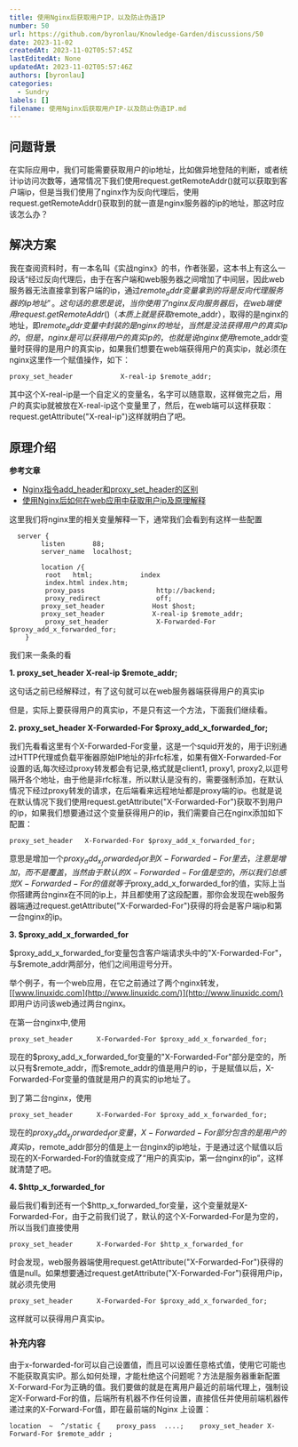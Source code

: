 ```yaml
---
title: 使用Nginx后获取用户IP，以及防止伪造IP
number: 50
url: https://github.com/byronlau/Knowledge-Garden/discussions/50
date: 2023-11-02
createdAt: 2023-11-02T05:57:45Z
lastEditedAt: None
updatedAt: 2023-11-02T05:57:46Z
authors: [byronlau]
categories: 
  - Sundry
labels: []
filename: 使用Nginx后获取用户IP-以及防止伪造IP.md
---
```


## 问题背景

在实际应用中，我们可能需要获取用户的ip地址，比如做异地登陆的判断，或者统计ip访问次数等，通常情况下我们使用request.getRemoteAddr()就可以获取到客户端ip，但是当我们使用了nginx作为反向代理后，使用request.getRemoteAddr()获取到的就一直是nginx服务器的ip的地址，那这时应该怎么办？

<!-- more -->

## 解决方案

我在查阅资料时，有一本名叫《实战nginx》的书，作者张晏，这本书上有这么一段话“经过反向代理后，由于在客户端和web服务器之间增加了中间层，因此web服务器无法直接拿到客户端的ip，通过$remote_addr变量拿到的将是反向代理服务器的ip地址”。这句话的意思是说，当你使用了nginx反向服务器后，在web端使用request.getRemoteAddr()（本质上就是获取$remote_addr），取得的是nginx的地址，即$remote_addr变量中封装的是nginx的地址，当然是没法获得用户的真实ip的，但是，nginx是可以获得用户的真实ip的，也就是说nginx使用$remote_addr变量时获得的是用户的真实ip，如果我们想要在web端获得用户的真实ip，就必须在nginx这里作一个赋值操作，如下：

```nginx
proxy_set_header            X-real-ip $remote_addr;
```

其中这个X-real-ip是一个自定义的变量名，名字可以随意取，这样做完之后，用户的真实ip就被放在X-real-ip这个变量里了，然后，在web端可以这样获取：request.getAttribute("X-real-ip")这样就明白了吧。

## 原理介绍

**参考文章**

- [Nginx指令add_header和proxy_set_header的区别](https://www.yuque.com/liu-yanbo/bcrz/qo8mlfy0dngmkk2y)
- [使用Nginx后如何在web应用中获取用户ip及原理解释](http://www.linuxidc.com/Linux/2012-06/63587.html)

这里我们将nginx里的相关变量解释一下，通常我们会看到有这样一些配置

```nginx
  server {
        listen       88;
        server_name  localhost;

        location /{           
         root   html;            index  
         index.html index.htm;            
         proxy_pass                  http://backend;            
         proxy_redirect              off;
		proxy_set_header            Host $host;            
		proxy_set_header            X-real-ip $remote_addr;           
         proxy_set_header            X-Forwarded-For $proxy_add_x_forwarded_for;
    }
```

我们来一条条的看

**1. proxy_set_header  X-real-ip $remote_addr;**

这句话之前已经解释过，有了这句就可以在web服务器端获得用户的真实ip

但是，实际上要获得用户的真实ip，不是只有这一个方法，下面我们继续看。

**2. proxy_set_header  X-Forwarded-For $proxy_add_x_forwarded_for;**

我们先看看这里有个X-Forwarded-For变量，这是一个squid开发的，用于识别通过HTTP代理或负载平衡器原始IP地址的非rfc标准，如果有做X-Forwarded-For设置的话,每次经过proxy转发都会有记录,格式就是client1, proxy1, proxy2,以逗号隔开各个地址，由于他是非rfc标准，所以默认是没有的，需要强制添加，在默认情况下经过proxy转发的请求，在后端看来远程地址都是proxy端的ip。也就是说在默认情况下我们使用request.getAttribute("X-Forwarded-For")获取不到用户的ip，如果我们想要通过这个变量获得用户的ip，我们需要自己在nginx添加如下配置：

 `proxy_set_header   X-Forwarded-For $proxy_add_x_forwarded_for;`

意思是增加一个$proxy_add_x_forwarded_for到X-Forwarded-For里去，注意是增加，而不是覆盖，当然由于默认的X-Forwarded-For值是空的，所以我们总感觉X-Forwarded-For的值就等于$proxy_add_x_forwarded_for的值，实际上当你搭建两台nginx在不同的ip上，并且都使用了这段配置，那你会发现在web服务器端通过request.getAttribute("X-Forwarded-For")获得的将会是客户端ip和第一台nginx的ip。

**3. $proxy_add_x_forwarded_for**

$proxy_add_x_forwarded_for变量包含客户端请求头中的"X-Forwarded-For"，与$remote_addr两部分，他们之间用逗号分开。

举个例子，有一个web应用，在它之前通过了两个nginx转发，[[www.linuxidc.com](http://www.linuxidc.com/)](http://www.linuxidc.com/) 即用户访问该web通过两台nginx。

在第一台nginx中,使用

```nginx
proxy_set_header      X-Forwarded-For $proxy_add_x_forwarded_for;
```

现在的$proxy_add_x_forwarded_for变量的"X-Forwarded-For"部分是空的，所以只有$remote_addr，而$remote_addr的值是用户的ip，于是赋值以后，X-Forwarded-For变量的值就是用户的真实的ip地址了。

到了第二台nginx，使用

```nginx
proxy_set_header      X-Forwarded-For $proxy_add_x_forwarded_for;
```

现在的$proxy_add_x_forwarded_for变量，X-Forwarded-For部分包含的是用户的真实ip，$remote_addr部分的值是上一台nginx的ip地址，于是通过这个赋值以后现在的X-Forwarded-For的值就变成了“用户的真实ip，第一台nginx的ip”，这样就清楚了吧。

**4. $http_x_forwarded_for**

最后我们看到还有一个$http_x_forwarded_for变量，这个变量就是X-Forwarded-For，由于之前我们说了，默认的这个X-Forwarded-For是为空的，所以当我们直接使用

```nginx
proxy_set_header      X-Forwarded-For $http_x_forwarded_for
```

时会发现，web服务器端使用request.getAttribute("X-Forwarded-For")获得的值是null。如果想要通过request.getAttribute("X-Forwarded-For")获得用户ip，就必须先使用

```nginx
proxy_set_header      X-Forwarded-For $proxy_add_x_forwarded_for;
```

这样就可以获得用户真实ip。

### 补充内容

由于x-forwarded-for可以自己设置值，而且可以设置任意格式值，使用它可能也不能获取真实IP。那么如何处理，才能杜绝这个问题呢？方法是服务器重新配置X-Forward-For为正确的值。我们要做的就是在离用户最近的前端代理上，强制设定X-Forward-For的值，后端所有机器不作任何设置，直接信任并使用前端机器传递过来的X-Forward-For值，即在最前端的Nginx 上设置：

```nginx
location  ~  ^/static {    proxy_pass  ....;    proxy_set_header X-Forward-For $remote_addr ;
```
<script src="https://giscus.app/client.js"
    data-repo="byronlau/Knowledge-Garden"
    data-repo-id="R_kgDOKkfaDQ"
    data-mapping="number"
    data-term="50"
    data-reactions-enabled="1"
    data-emit-metadata="0"
    data-input-position="bottom"
    data-theme="light"
    data-lang="zh-CN"
    crossorigin="anonymous"
    async>
</script>
        